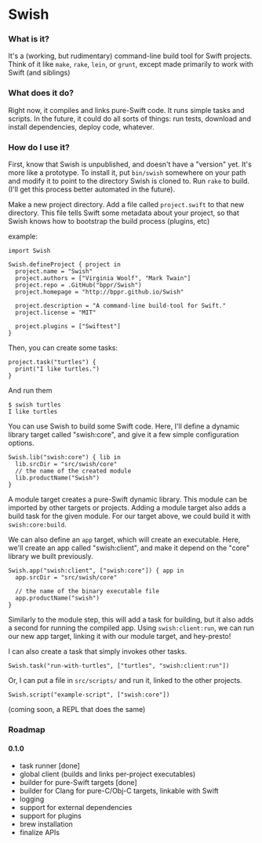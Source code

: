 # Swish
### What is it?
It's a (working, but rudimentary) command-line build tool for Swift projects.
Think of it like `make`, `rake`, `lein`, or `grunt`, except made primarily to
work with Swift (and siblings)

### What does it do?
Right now, it compiles and links pure-Swift code. It runs simple
tasks and scripts. In the future, it could do all sorts of things: run tests,
download and install dependencies, deploy code, whatever.

### How do I use it?
First, know that Swish is unpublished, and doesn't have a "version" yet. It's
more like a prototype. To install it, put `bin/swish` somewhere on your path and
modify it to point to the directory Swish is cloned to. Run `rake` to build.
(I'll get this process better automated in the future).

Make a new project directory. Add a file called `project.swift` to that new
directory. This file tells Swift some metadata about your project, so that
Swish knows how to bootstrap the build process (plugins, etc)

example:

    import Swish

    Swish.defineProject { project in
      project.name = "Swish"
      project.authors = ["Virginia Woolf", "Mark Twain"]
      project.repo = .GitHub("bppr/Swish")
      project.homepage = "http://bppr.github.io/Swish"

      project.description = "A command-line build-tool for Swift."
      project.license = "MIT"

      project.plugins = ["Swiftest"]
    }


Then, you can create some tasks:

    project.task("turtles") {
      print("I like turtles.")
    }

And run them

    $ swish turtles
    I like turtles

You can use Swish to build some Swift code. Here, I'll define a dynamic library
target called "swish:core", and give it a few simple configuration options.

    Swish.lib("swish:core") { lib in
      lib.srcDir = "src/swish/core"
      // the name of the created module
      lib.productName("Swish")
    }

A module target creates a pure-Swift dynamic library. This module can be
imported by other targets or projects. Adding a module target also adds a build
task for the given module. For our target above, we could build it with
`swish:core:build`.

We can also define an `app` target, which will create an executable. Here,
we'll create an app called "swish:client", and make it depend on the "core"
library we built previously.

    Swish.app("swish:client", ["swish:core"]) { app in
      app.srcDir = "src/swish/core"

      // the name of the binary executable file
      app.productName("swish")
    }

Similarly to the module step, this will add a task for building, but it also
adds a second for running the compiled app. Using `swish:client:run`, we can
run our new app target, linking it with our module target, and hey-presto!

I can also create a task that simply invokes other tasks.

    Swish.task("run-with-turtles", ["turtles", "swish:client:run"])

Or, I can put a file in `src/scripts/` and run it, linked to the other projects.

    Swish.script("example-script", ["swish:core"])

(coming soon, a REPL that does the same)


### Roadmap
#### 0.1.0
* task runner [done]
* global client (builds and links per-project executables)
* builder for pure-Swift targets [done]
* builder for Clang for pure-C/Obj-C targets, linkable with Swift
* logging
* support for external dependencies
* support for plugins
* brew installation
* finalize APIs 
